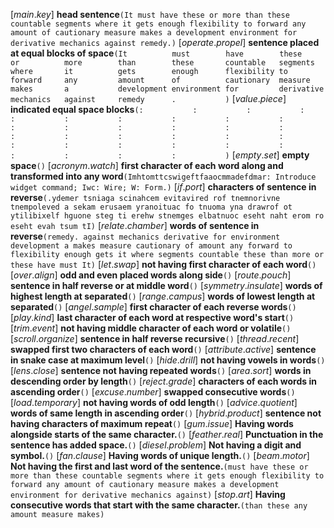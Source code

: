 [_main_._key_]
__head sentence__`(It must have these or more than these countable segments where it gets enough flexibility to forward any amount of cautionary measure makes a development environment for derivative mechanics against remedy.)`
[_operate_._propel_]
__sentence placed at equal blocks of space__`(It          must        have        these       or          more        than        these       countable   segments    where       it          gets        enough      flexibility to          forward     any         amount      of          cautionary  measure     makes       a           development environment for         derivative  mechanics   against     remedy      .           )`
[_value_._piece_]
__indicated equal space blocks__`(:           :           :           :           :           :           :           :           :           :           :           :           :           :           :           :           :           :           :           :           :           :           :           :           :           :           :           :           :           :           :           :           )`
[_empty_._set_]
__empty space__`()`
[_acronym_._watch_]
__first character of each word along and transformed into any word__`(Imhtomttcswigeftfaaocmmadefdmar: Introduce widget command; Iwc: Wire; W: Form.)`
[_if_._port_]
__characters of sentence in reverse__`(.ydemer tsniaga scinahcem evitavired rof tnemnorivne tnempoleved a sekam erusaem yranoituac fo tnuoma yna drawrof ot ytilibixelf hguone steg ti erehw stnemges elbatnuoc eseht naht erom ro eseht evah tsum tI)`
[_relate_._chamber_]
__words of sentence in reverse__`(remedy. against mechanics derivative for environment development a makes measure cautionary of amount any forward to flexibility enough gets it where segments countable these than more or these have must It)`
[_let_._swap_]
__not having first character of each word__`()`
[_over_._align_]
__odd and even placed words along side__`()`
[_route_._pouch_]
__sentence in half reverse or at middle word__`()`
[_symmetry_._insulate_]
__words of highest length at separated__`()`
[_range_._campus_]
__words of lowest length at separated__`()`
[_angel_._sample_]
__first character of each reverse words__`()`
[_play_._kind_]
__last character of each word at respective word's start__`()`
[_trim_._event_]
__not having middle character of each word or volatile__`()`
[_scroll_._organize_]
__sentence in half reverse recursive__`()`
[_thread_._recent_]
__swapped first two characters of each word__`()`
[_attribute_._active_]
__sentence in snake case at maximum level__`()`
[_hide_._drill_]
__not having vowels in words__`()`
[_lens_._close_]
__sentence not having repeated words__`()`
[_area_._sort_]
__words in descending order by length__`()`
[_reject_._grade_]
__characters of each words in ascending order__`()`
[_excuse_._number_]
__swapped consecutive words__`()`
[_load_._temporary_]
__not having words of odd length__`()`
[_advice_._quotient_]
__words of same length in ascending order__`()`
[_hybrid_._product_]
__sentence not having characters of maximum repeat__`()`
[_gum_._issue_]
__Having words alongside starts of the same character.__`()`
[_feather_._real_]
__Punctuation in the sentence has added space.__`()`
[_diesel_._problem_]
__Not having a digit and symbol.__`()`
[_fan_._clause_]
__Having words of unique length.__`()`
[_beam_._motor_]
__Not having the first and last word of the sentence.__`(must have these or more than these countable segments where it gets enough flexibility to forward any amount of cautionary measure makes a development environment for derivative mechanics against)`
[_stop_._art_]
__Having consecutive words that start with the same character.__`(than these any amount measure makes)`